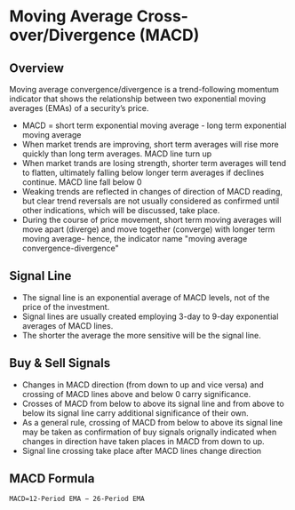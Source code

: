 # Moving Average Cross-over/Divergence (MACD)


## Overview

Moving average convergence/divergence is a trend-following momentum indicator that shows the relationship between two exponential moving averages (EMAs) of a security’s price.
- MACD = short term exponential moving average - long term exponential moving average
- When market trends are improving, short term averages will rise more quickly than long term averages. MACD line turn up
- When market trands are losing strength, shorter term averages will tend to flatten, ultimately falling below longer term averages if declines continue. MACD line fall below 0
- Weaking trends are reflected in changes of direction of MACD reading, but clear trend reversals are not usually considered as confirmed until other indications, which will be discussed, take place.
- During the course of price movement, short term moving averages will move apart (diverge) and move together (converge) with longer term moving average- hence, the indicator name "moving average convergence-divergence"

## Signal Line
  - The signal line is an exponential average of MACD levels, not of the price of the investment. 
  - Signal lines are usually created employing 3-day to 9-day exponential averages of MACD lines.
  - The shorter the average the more sensitive will be the signal line.

## Buy & Sell Signals
- Changes in MACD direction (from down to up and vice versa) and crossing of MACD lines above and below 0 carry significance.
- Crosses of MACD from below to above its signal line and from above to below its signal line carry additional significance of their own.
- As a general rule, crossing of MACD from below to above its signal line may be taken as confirmation of buy signals orignally indicated when changes in direction have taken places in MACD from down to up.
- Signal line crossing take place after MACD lines change direction

## MACD Formula

~~~
MACD=12-Period EMA − 26-Period EMA
~~~
